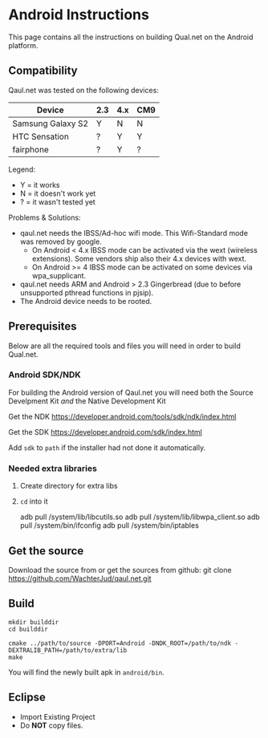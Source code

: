 Android Instructions
====================

This page contains all the instructions on building Qual.net on the Android platform.

Compatibility
-------------

Qaul.net was tested on the following devices:

| Device            | 2.3 | 4.x | CM9 |
| ----------------- | --- | --- | --- |
| Samsung Galaxy S2 | Y   | N   | N   |
| HTC Sensation     | ?   | Y   | Y   |
| fairphone         | ?   | Y   | ?   |

Legend:

* Y = it works
* N = it doesn't work yet
* ? = it wasn't tested yet


Problems & Solutions:

* qaul.net needs the IBSS/Ad-hoc wifi mode. This Wifi-Standard mode was 
  removed by google. 
  * On Android < 4.x IBSS mode can be activated via the wext (wireless 
    extensions). 
    Some vendors ship also their 4.x devices with wext.
  * On Android >= 4 IBSS mode can be activated on some devices via 
    wpa_supplicant.
* qaul.net needs ARM and Android > 2.3 Gingerbread
  (due to before unsupported pthread functions in pjsip). 
* The Android device needs to be rooted.


Prerequisites
-------------

Below are all the required tools and files you will need in order to build Qual.net.

### Android SDK/NDK

For building the Android version of Qaul.net you will need both the Source
Develpment Kit *and* the Native Development Kit

Get the NDK https://developer.android.com/tools/sdk/ndk/index.html

Get the SDK https://developer.android.com/sdk/index.html

Add `sdk` to `path` if the installer had not done it automatically.

### Needed extra libraries

1. Create directory for extra libs

2. `cd` into it

	adb pull /system/lib/libcutils.so
	adb pull /system/lib/libwpa_client.so
	adb pull /system/bin/ifconfig
	adb pull /system/bin/iptables


Get the source
--------------

Download the source from <insert source here> or
get the sources from github: git clone https://github.com/WachterJud/qaul.net.git


Build
-----

    mkdir builddir
    cd builddir

    cmake ../path/to/source -DPORT=Android -DNDK_ROOT=/path/to/ndk -DEXTRALIB_PATH=/path/to/extra/lib
    make

You will find the newly built apk in `android/bin`.


Eclipse
-------

- Import Existing Project
- Do **NOT** copy files.

